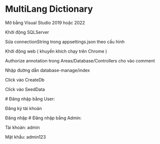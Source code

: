﻿# MultiLang Dictionary
<p>Mở bằng Visual Studio 2019 hoặc 2022</p>
<p>Khởi động SQLServer</p>
<p>Sửa connectionString trong appsettings.json theo cấu hình </p>
<p>Khởi động web ( khuyến khích chạy trên Chrome )</p>
<p>Authorize annotation trong Areas/Database/Controllers cho vào comment</p>
<p>Nhập đường dẫn database-manage/index</p>
<p>Click vào CreateDb</p>
<p>Click vào SeedData</p>
# Đăng nhập bằng User:
<p>Đăng ký tài khoản</p>
Đăng nhập
# Đăng nhập bằng Admin:
<p>Tài khoản: admin</p>
Mật khẩu: admin123
